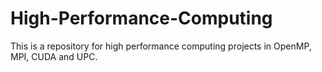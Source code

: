 High-Performance-Computing
==========================

This is a repository for high performance computing projects in OpenMP, MPI, CUDA and UPC.
